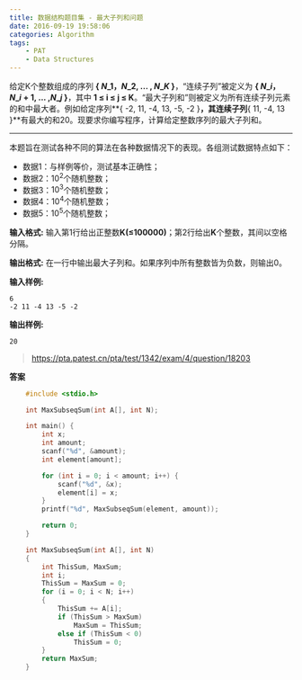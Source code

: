 ```yaml
---
title: 数据结构题目集 - 最大子列和问题
date: 2016-09-19 19:58:06
categories: Algorithm
tags: 
    - PAT
    - Data Structures
---
```

给定K个整数组成的序列 **{ $N\_1$，$N\_2$, ... , $N\_K$ }**，“连续子列”被定义为 **{ $N\_i$，$N\_{i+1}$, ... ,$N\_j$ }**，其中 **1 ≤ i ≤ j ≤ K**。“最大子列和”则被定义为所有连续子列元素的和中最大者。例如给定序列**{ -2, 11, -4, 13, -5, -2 }**，其连续子列**{ 11, -4, 13 }**有最大的和20。现要求你编写程序，计算给定整数序列的最大子列和。
<!-- more -->

---

本题旨在测试各种不同的算法在各种数据情况下的表现。各组测试数据特点如下：

* 数据1：与样例等价，测试基本正确性；
* 数据2：$10^2$个随机整数；
* 数据3：$10^3$个随机整数；
* 数据4：$10^4$个随机整数；
* 数据5：$10^5$个随机整数；

**输入格式:**
输入第1行给出正整数**K(≤100000)**；第2行给出**K**个整数，其间以空格分隔。

**输出格式:**
在一行中输出最大子列和。如果序列中所有整数皆为负数，则输出0。

**输入样例:**

```
6
-2 11 -4 13 -5 -2
```

**输出样例:**
```
20
```

> https://pta.patest.cn/pta/test/1342/exam/4/question/18203

**答案**

```c
    #include <stdio.h>

    int MaxSubseqSum(int A[], int N);

    int main() {
        int x;
        int amount;
        scanf("%d", &amount);
        int element[amount];

        for (int i = 0; i < amount; i++) {
            scanf("%d", &x);
            element[i] = x;
        }
        printf("%d", MaxSubseqSum(element, amount));

        return 0;
    }

    int MaxSubseqSum(int A[], int N)
    {
        int ThisSum, MaxSum;
        int i;
        ThisSum = MaxSum = 0;
        for (i = 0; i < N; i++)
        {
            ThisSum += A[i];
            if (ThisSum > MaxSum)
                MaxSum = ThisSum;
            else if (ThisSum < 0)
                ThisSum = 0;
        }
        return MaxSum;
    }
```
